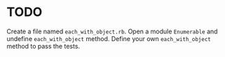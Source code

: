 # TODO

Create a file named `each_with_object.rb`.
Open a module `Enumerable` and undefine `each_with_object` method.
Define your own `each_with_object` method to pass the tests.
